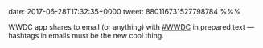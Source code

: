 date: 2017-06-28T17:32:35+0000
tweet: 880116731527798784
%%%

WWDC app shares to email (or anything) with [#WWDC](https://twitter.com/hashtag/WWDC) in prepared text — hashtags in emails must be the new cool thing.
